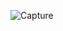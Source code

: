 ![Capture](https://user-images.githubusercontent.com/28908397/58366630-dd77d100-7edd-11e9-89e2-87777c985c28.JPG)
